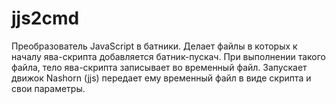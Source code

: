 # jjs2cmd
Преобразователь JavaScript в батники.
Делает файлы в которых к началу ява-скрипта добавляется батник-пускач.
При выполнении такого файла, тело ява-скрипта записывает во временный файл.
Запускает движок Nashorn (jjs) передает ему временный файл в виде скрипта 
и свои параметры.

 